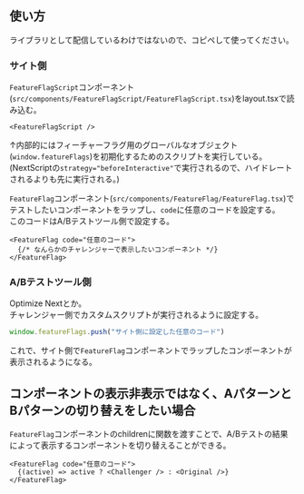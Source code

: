 ## 使い方

ライブラリとして配信しているわけではないので、コピペして使ってください。

### サイト側

`FeatureFlagScript`コンポーネント(`src/components/FeatureFlagScript/FeatureFlagScript.tsx`)をlayout.tsxで読み込む。
```tsx
<FeatureFlagScript />
```
↑内部的にはフィーチャーフラグ用のグローバルなオブジェクト(`window.featureFlags`)を初期化するためのスクリプトを実行している。  
(NextScriptの`strategy="beforeInteractive"`で実行されるので、ハイドレートされるよりも先に実行される。)

`FeatureFlag`コンポーネント(`src/components/FeatureFlag/FeatureFlag.tsx`)でテストしたいコンポーネントをラップし、`code`に任意のコードを設定する。  
このコードはA/Bテストツール側で設定する。

```tsx
<FeatureFlag code="任意のコード">
  {/* なんらかのチャレンジャーで表示したいコンポーネント */}
</FeatureFlag>
```

### A/Bテストツール側

Optimize Nextとか。  
チャレンジャー側でカスタムスクリプトが実行されるように設定する。

```js
window.featureFlags.push("サイト側に設定した任意のコード")
```

これで、サイト側で`FeatureFlag`コンポーネントでラップしたコンポーネントが表示されるようになる。

## コンポーネントの表示非表示ではなく、AパターンとBパターンの切り替えをしたい場合

`FeatureFlag`コンポーネントのchildrenに関数を渡すことで、A/Bテストの結果によって表示するコンポーネントを切り替えることができる。

```tsx
<FeatureFlag code="任意のコード">
  {(active) => active ? <Challenger /> : <Original />}
</FeatureFlag>
```
